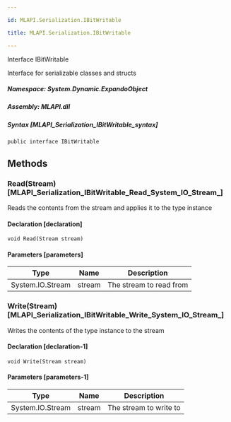 ```yaml
---

id: MLAPI.Serialization.IBitWritable

title: MLAPI.Serialization.IBitWritable

---
```


Interface IBitWritable

<div class="markdown level0 summary" markdown="1">

Interface for serializable classes and structs

</div>

<div class="markdown level0 conceptual" markdown="1">

</div>

##### **Namespace**: System.Dynamic.ExpandoObject

##### **Assembly**: MLAPI.dll

##### Syntax [MLAPI_Serialization_IBitWritable_syntax]

    public interface IBitWritable

## Methods 

### Read(Stream) [MLAPI_Serialization_IBitWritable_Read_System_IO_Stream_]

<div class="markdown level1 summary" markdown="1">

Reads the contents from the stream and applies it to the type instance

</div>

<div class="markdown level1 conceptual" markdown="1">

</div>

#### Declaration [declaration]

    void Read(Stream stream)

#### Parameters [parameters]

| Type             | Name   | Description             |
|------------------|--------|-------------------------|
| System.IO.Stream | stream | The stream to read from |

### Write(Stream) [MLAPI_Serialization_IBitWritable_Write_System_IO_Stream_]

<div class="markdown level1 summary" markdown="1">

Writes the contents of the type instance to the stream

</div>

<div class="markdown level1 conceptual" markdown="1">

</div>

#### Declaration [declaration-1]

    void Write(Stream stream)

#### Parameters [parameters-1]

| Type             | Name   | Description            |
|------------------|--------|------------------------|
| System.IO.Stream | stream | The stream to write to |
